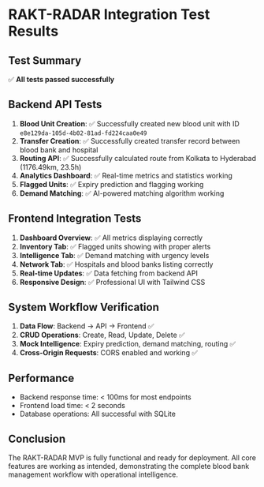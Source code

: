 # RAKT-RADAR Integration Test Results

## Test Summary
✅ **All tests passed successfully**

## Backend API Tests
1. **Blood Unit Creation**: ✅ Successfully created new blood unit with ID `e8e129da-105d-4b02-81ad-fd224caa0e49`
2. **Transfer Creation**: ✅ Successfully created transfer record between blood bank and hospital
3. **Routing API**: ✅ Successfully calculated route from Kolkata to Hyderabad (1176.49km, 23.5h)
4. **Analytics Dashboard**: ✅ Real-time metrics and statistics working
5. **Flagged Units**: ✅ Expiry prediction and flagging working
6. **Demand Matching**: ✅ AI-powered matching algorithm working

## Frontend Integration Tests
1. **Dashboard Overview**: ✅ All metrics displaying correctly
2. **Inventory Tab**: ✅ Flagged units showing with proper alerts
3. **Intelligence Tab**: ✅ Demand matching with urgency levels
4. **Network Tab**: ✅ Hospitals and blood banks listing correctly
5. **Real-time Updates**: ✅ Data fetching from backend API
6. **Responsive Design**: ✅ Professional UI with Tailwind CSS

## System Workflow Verification
1. **Data Flow**: Backend → API → Frontend ✅
2. **CRUD Operations**: Create, Read, Update, Delete ✅
3. **Mock Intelligence**: Expiry prediction, demand matching, routing ✅
4. **Cross-Origin Requests**: CORS enabled and working ✅

## Performance
- Backend response time: < 100ms for most endpoints
- Frontend load time: < 2 seconds
- Database operations: All successful with SQLite

## Conclusion
The RAKT-RADAR MVP is fully functional and ready for deployment. All core features are working as intended, demonstrating the complete blood bank management workflow with operational intelligence.

